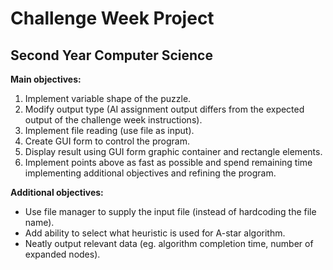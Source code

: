 # Challenge Week Project

## Second Year Computer Science

**Main objectives:**  
1. Implement variable shape of the puzzle.   
2. Modify output type (AI assignment output differs from the expected output of the challenge week instructions).  
3. Implement file reading (use file as input).  
4. Create GUI form to control the program.  
5. Display result using GUI form graphic container and rectangle elements.  
6. Implement points above as fast as possible and spend remaining time implementing additional objectives and refining the program.  

**Additional objectives:**  
* Use file manager to supply the input file (instead of hardcoding the file name).  
* Add ability to select what heuristic is used for A-star algorithm.  
* Neatly output relevant data (eg. algorithm completion time, number of expanded nodes).  
